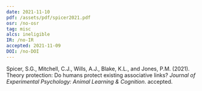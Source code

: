 ```yaml
---
date: 2021-11-10
pdf: /assets/pdf/spicer2021.pdf
osr: /no-osr
tag: misc
alcs: ineligible
IR: /no-IR
accepted: 2021-11-09
DOI: /no-DOI
---
```


Spicer, S.G.,  Mitchell, C.J., Wills,  A.J., Blake, K.L., and Jones, P.M. (2021). Theory protection: Do humans protect existing associative links? _Journal of Experimental Psychology: Animal Learning & Cognition_. accepted.



